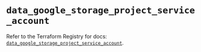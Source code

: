 # `data_google_storage_project_service_account`

Refer to the Terraform Registry for docs: [`data_google_storage_project_service_account`](https://registry.terraform.io/providers/drfaust92/google/4.16.4/docs/data-sources/storage_project_service_account).
